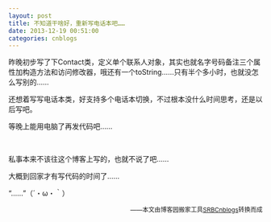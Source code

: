 ```yaml
---
layout: post
title: 不知道干啥好，重新写电话本吧……
date: 2013-12-19 00:51:00
categories: cnblogs
---
```


<p><span style="font-size: 14px;">昨晚初步写了下Contact类，定义单个联系人对象，其实也就名字号码备注三个属性加构造方法和访问修改器，哦还有一个toString&hellip;&hellip;只有半个多小时，也就没怎么写别的&hellip;&hellip;</span></p>
<p><span style="font-size: 14px;">还想着写写电话本类，好支持多个电话本切换，不过根本没什么时间思考，还是以后写吧。</span></p>
<p><span style="font-size: 14px;">等晚上能用电脑了再发代码吧&hellip;&hellip;</span></p>
<p><span style="font-size: 14px;">&nbsp;</span></p>
<p><span style="font-size: 14px;">私事本来不该往这个博客上写的，也就不说了吧&hellip;&hellip;</span></p>
<p><span style="font-size: 14px;">大概到回家才有写代码的时间了&hellip;&hellip;</span></p>
<p><span style="font-size: 14px;">&ldquo;&hellip;&hellip;&rdquo;（&acute;・&omega;・｀）</span></p>

<p align=right><span style="font-size: 12px">——本文由博客园搬家工具<a href="https://github.com/mlxy/SRBCnblogs">SRBCnblogs</a>转换而成</span></p>